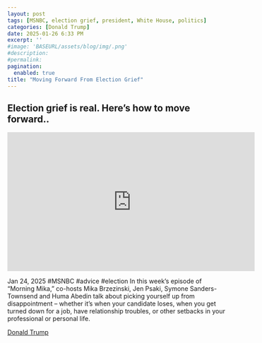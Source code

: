 ```yaml
---
layout: post
tags: [MSNBC, election grief, president, White House, politics]
categories: [Donald Trump]
date: 2025-01-26 6:33 PM
excerpt: ''
#image: 'BASEURL/assets/blog/img/.png'
#description:
#permalink:
pagination: 
  enabled: true
title: "Moving Forward From Election Grief"
---
```



## Election grief is real. Here’s how to move forward..

<iframe width="560" height="315" src="https://www.youtube.com/embed/xsEOReN3vqU?si=3cjwhoXjOWhJYycM" title="YouTube video player" frameborder="0" allow="accelerometer; autoplay; clipboard-write; encrypted-media; gyroscope; picture-in-picture; web-share" referrerpolicy="strict-origin-when-cross-origin" allowfullscreen></iframe>

Jan 24, 2025  #MSNBC #advice #election
In this week’s episode of “Morning Mika,” co-hosts Mika Brzezinski, Jen Psaki, Symone Sanders-Townsend and Huma Abedin talk about picking yourself up from disappointment – whether it’s when your candidate loses, when you get turned down for a job, have relationship troubles, or other setbacks in your professional or personal life.

[Donald Trump](https://www.whitehouse.gov/)

